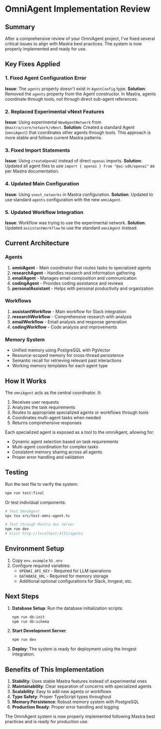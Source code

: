 # OmniAgent Implementation Review

## Summary

After a comprehensive review of your OmniAgent project, I've fixed several critical issues to align with Mastra best practices. The system is now properly implemented and ready for use.

## Key Fixes Applied

### 1. Fixed Agent Configuration Error
**Issue**: The `agents` property doesn't exist in `AgentConfig` type.
**Solution**: Removed the `agents` property from the Agent constructor. In Mastra, agents coordinate through tools, not through direct sub-agent references.

### 2. Replaced Experimental vNext Features
**Issue**: Using experimental `NewAgentNetwork` from `@mastra/core/network/vNext`.
**Solution**: Created a standard Agent (`omniAgent`) that coordinates other agents through tools. This approach is more stable and follows current Mastra patterns.

### 3. Fixed Import Statements
**Issue**: Using `createOpenAI` instead of direct `openai` imports.
**Solution**: Updated all agent files to use `import { openai } from "@ai-sdk/openai"` as per Mastra documentation.

### 4. Updated Main Configuration
**Issue**: Using `vnext_networks` in Mastra configuration.
**Solution**: Updated to use standard `agents` configuration with the new `omniAgent`.

### 5. Updated Workflow Integration
**Issue**: Workflow was trying to use the experimental network.
**Solution**: Updated `assistantWorkflow` to use the standard `omniAgent` instead.

## Current Architecture

### Agents
1. **omniAgent** - Main coordinator that routes tasks to specialized agents
2. **researchAgent** - Handles research and information gathering
3. **emailAgent** - Manages email composition and communication
4. **codingAgent** - Provides coding assistance and reviews
5. **personalAssistant** - Helps with personal productivity and organization

### Workflows
1. **assistantWorkflow** - Main workflow for Slack integration
2. **researchWorkflow** - Comprehensive research with analysis
3. **emailWorkflow** - Email analysis and response generation
4. **codingWorkflow** - Code analysis and improvements

### Memory System
- Unified memory using PostgreSQL with PgVector
- Resource-scoped memory for cross-thread persistence
- Semantic recall for retrieving relevant past interactions
- Working memory templates for each agent type

## How It Works

The `omniAgent` acts as the central coordinator. It:
1. Receives user requests
2. Analyzes the task requirements
3. Routes to appropriate specialized agents or workflows through tools
4. Coordinates multi-agent tasks when needed
5. Returns comprehensive responses

Each specialized agent is exposed as a tool to the omniAgent, allowing for:
- Dynamic agent selection based on task requirements
- Multi-agent coordination for complex tasks
- Consistent memory sharing across all agents
- Proper error handling and validation

## Testing

Run the test file to verify the system:

```bash
npm run test:final
```

Or test individual components:

```bash
# Test OmniAgent
npx tsx src/test-omni-agent.ts

# Test through Mastra dev server
npm run dev
# Visit http://localhost:4111/agents
```

## Environment Setup

1. Copy `env.example` to `.env`
2. Configure required variables:
   - `OPENAI_API_KEY` - Required for LLM operations
   - `DATABASE_URL` - Required for memory storage
   - Additional optional configurations for Slack, Inngest, etc.

## Next Steps

1. **Database Setup**: Run the database initialization scripts:
   ```bash
   npm run db:init
   npm run db:schema
   ```

2. **Start Development Server**:
   ```bash
   npm run dev
   ```

3. **Deploy**: The system is ready for deployment using the Inngest integration.

## Benefits of This Implementation

1. **Stability**: Uses stable Mastra features instead of experimental ones
2. **Maintainability**: Clear separation of concerns with specialized agents
3. **Scalability**: Easy to add new agents or workflows
4. **Type Safety**: Proper TypeScript types throughout
5. **Memory Persistence**: Robust memory system with PostgreSQL
6. **Production Ready**: Proper error handling and logging

The OmniAgent system is now properly implemented following Mastra best practices and is ready for production use.
